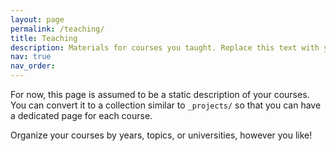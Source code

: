```yaml
---
layout: page
permalink: /teaching/
title: Teaching
description: Materials for courses you taught. Replace this text with your description.
nav: true
nav_order:
---
```


For now, this page is assumed to be a static description of your courses. You can convert it to a collection similar to `_projects/` so that you can have a dedicated page for each course.

Organize your courses by years, topics, or universities, however you like!
